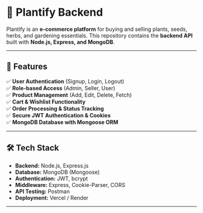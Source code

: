 # 🌿 Plantify Backend

Plantify is an **e-commerce platform** for buying and selling plants, seeds, herbs, and gardening essentials. This repository contains the **backend API** built with **Node.js, Express, and MongoDB**.

---

## 🚀 Features

✅ **User Authentication** (Signup, Login, Logout)  
✅ **Role-based Access** (Admin, Seller, User)  
✅ **Product Management** (Add, Edit, Delete, Fetch)  
✅ **Cart & Wishlist Functionality**  
✅ **Order Processing & Status Tracking**  
✅ **Secure JWT Authentication & Cookies**  
✅ **MongoDB Database with Mongoose ORM**  

---

## 🛠️ **Tech Stack**
- **Backend:** Node.js, Express.js  
- **Database:** MongoDB (Mongoose)  
- **Authentication:** JWT, bcrypt  
- **Middleware:** Express, Cookie-Parser, CORS  
- **API Testing:** Postman  
- **Deployment:** Vercel / Render  

---



